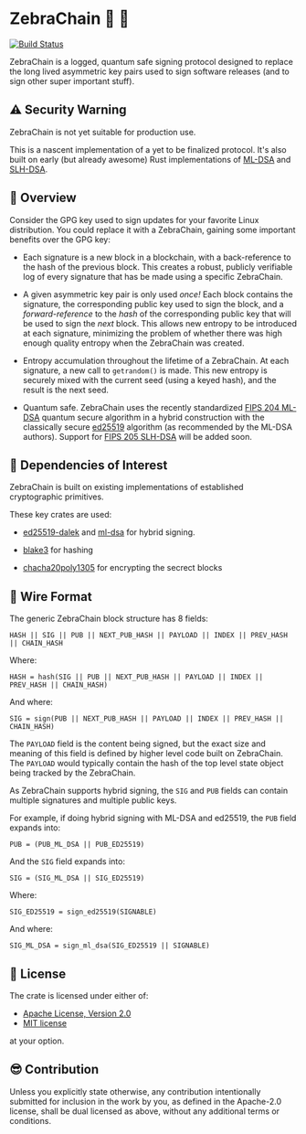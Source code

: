# ZebraChain 🦓 🔗

[![Build Status](https://github.com/zebrafactory/zebrachain/actions/workflows/rust.yml/badge.svg)](https://github.com/zebrafactory/zebrachain/actions)

ZebraChain is a logged, quantum safe signing protocol designed to replace the long lived asymmetric
key pairs used to sign software releases (and to sign other super important stuff).

## ⚠️ Security Warning

ZebraChain is not yet suitable for production use.

This is a nascent implementation of a yet to be finalized protocol. It's also built on early
(but already awesome) Rust implementations of
[ML-DSA](https://github.com/RustCrypto/signatures/tree/master/ml-dsa) and
[SLH-DSA](https://github.com/RustCrypto/signatures/tree/master/slh-dsa).

## 🦓 Overview

Consider the GPG key used to sign updates for your favorite Linux distribution.  You could replace
it with a ZebraChain, gaining some important benefits over the GPG key:

* Each signature is a new block in a blockchain, with a back-reference to the hash of the previous
block.  This creates a robust, publicly verifiable log of every signature that has be made using a
specific ZebraChain.

* A given asymmetric key pair is only used *once!* Each block contains the signature, the
corresponding public key used to sign the block, and a *forward-reference* to the *hash* of the
corresponding public key that will be used to sign the *next* block. This allows new entropy to be
introduced at each signature, minimizing the problem of whether there was high enough quality
entropy when the ZebraChain was created.

* Entropy accumulation throughout the lifetime of a ZebraChain. At each signature, a new call to
`getrandom()` is made. This new entropy is securely mixed with the current seed (using a keyed hash), and the result is the next seed.

* Quantum safe. ZebraChain uses the recently standardized
[FIPS 204 ML-DSA](https://csrc.nist.gov/pubs/fips/204/final) quantum secure algorithm in a hybrid
construction with the classically secure [ed25519](https://ed25519.cr.yp.to/) algorithm (as
recommended by the ML-DSA authors). Support for
[FIPS 205 SLH-DSA](https://csrc.nist.gov/pubs/fips/205/final) will be added soon.

## 🦀 Dependencies of Interest

ZebraChain is built on existing implementations of established cryptographic primitives.

These key crates are used:

* [ed25519-dalek](https://crates.io/crates/ed25519-dalek) and [ml-dsa](https://crates.io/crates/ml-dsa) for hybrid signing.

* [blake3](https://crates.io/crates/blake3) for hashing

* [chacha20poly1305](https://crates.io/crates/chacha20poly1305) for encrypting the secrect blocks

## 🔗 Wire Format

The generic ZebraChain block structure has 8 fields:

```
HASH || SIG || PUB || NEXT_PUB_HASH || PAYLOAD || INDEX || PREV_HASH || CHAIN_HASH
```

Where:

```
HASH = hash(SIG || PUB || NEXT_PUB_HASH || PAYLOAD || INDEX || PREV_HASH || CHAIN_HASH)
```

And where:

```
SIG = sign(PUB || NEXT_PUB_HASH || PAYLOAD || INDEX || PREV_HASH || CHAIN_HASH)
```

The `PAYLOAD` field is the content being signed, but the exact size and meaning of this field is
defined by higher level code built on ZebraChain. The `PAYLOAD` would typically contain the hash
of the top level state object being tracked by the ZebraChain.

As ZebraChain supports hybrid signing, the `SIG` and `PUB` fields can contain multiple signatures
and multiple public keys.

For example, if doing hybrid signing with ML-DSA and ed25519, the `PUB` field expands into:

```
PUB = (PUB_ML_DSA || PUB_ED25519)
```

And the `SIG` field expands into:

```
SIG = (SIG_ML_DSA || SIG_ED25519)
```

Where:

```
SIG_ED25519 = sign_ed25519(SIGNABLE)
```

And where:

```
SIG_ML_DSA = sign_ml_dsa(SIG_ED25519 || SIGNABLE)
```

## 📜 License

The crate is licensed under either of:

* [Apache License, Version 2.0](http://www.apache.org/licenses/LICENSE-2.0)
* [MIT license](http://opensource.org/licenses/MIT)

at your option.

## 😎 Contribution

Unless you explicitly state otherwise, any contribution intentionally submitted
for inclusion in the work by you, as defined in the Apache-2.0 license, shall be
dual licensed as above, without any additional terms or conditions.
